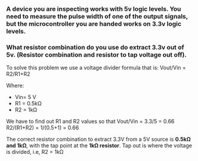 ### A device you are inspecting works with 5v logic levels. You need to measure the pulse width of one of the output signals, but the microcontroller you are handed works on 3.3v logic levels.
### What resistor combination do you use do extract 3.3v out of 5v. (Resistor combination and resistor to tap voltage out off).

To solve this problem we use a voltage divider formula that is:
Vout/Vin = R2/R1+R2

Where:
- Vin= 5 V
- R1 = 0.5kΩ
- R2 = 1kΩ 

We have to find out R1 and R2 values so that Vout/Vin = 3.3/5 = 0.66
R2/(R1+R2) = 1/(0.5+1) = 0.66

The correct resistor combination to extract 3.3V from a 5V source is **0.5kΩ and 1kΩ**, with the tap point at the **1kΩ resistor**.
Tap out is where the voltage is divided, i.e, R2 = 1kΩ
